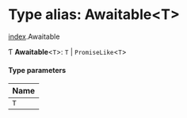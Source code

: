 # Type alias: Awaitable<T\>

[index](../modules/index.md).Awaitable

Ƭ **Awaitable**<`T`\>: `T` \| `PromiseLike`<`T`\>

#### Type parameters

| Name |
| :------ |
| `T` |
